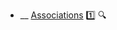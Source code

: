 * __ [Associations](./oop/associations) :one: <trigger for="pop:associations-preview">:mag:</trigger>

<popover id="pop:associations-preview" title=":mag: Associations" placement="right">
  <div slot="content">
    <include src=".\preview.md" />
  </div>
</popover>

